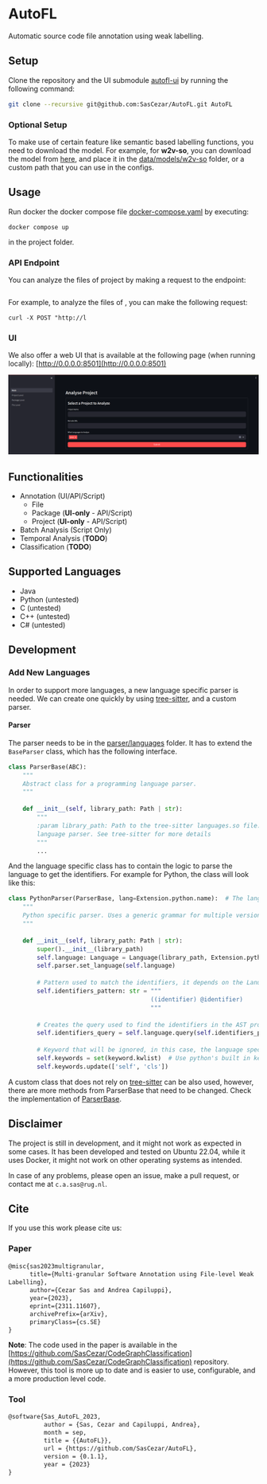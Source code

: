 # AutoFL

Automatic source code file annotation using weak labelling.

## Setup
Clone the repository and the UI submodule [autofl-ui](https://github.com/SasCezar/autofl-ui) by running the following command:
```bash
git clone --recursive git@github.com:SasCezar/AutoFL.git AutoFL
```

### Optional Setup 
To make use of certain feature like semantic based labelling functions, you need to download the model.
For example, for **w2v-so**, you can download the model from [here](https://github.com/vefstathiou/SO_word2vec), and place it in the [data/models/w2v-so](data/models/w2v-so) folder, or a custom
path that you can use in the configs.

## Usage

Run docker the docker compose file [docker-compose.yaml](docker-compose.yaml) by executing:
```shell
docker compose up
```
in the project folder.

### API Endpoint
You can analyze the files of project by making a request to the endpoint:
```shell

```
For example, to analyze the files of [](), you can make the following request:
```shell
curl -X POST "http://l
```

### UI

We also offer a web UI that is available at the following page (when running locally):
[http://0.0.0.0:8501](http://0.0.0.0:8501)

![UI](resources/ui-screenshots/landing-page.png)

[//]: # (For more details, check the [UI repo]&#40;https://github.com/SasCezar/autofl-ui&#41;)

## Functionalities

- Annotation (UI/API/Script)
  - File
  - Package (**UI-only** - API/Script)
  - Project (**UI-only** - API/Script)
- Batch Analysis (Script Only)
- Temporal Analysis (**TODO**)
- Classification (**TODO**)

## Supported Languages

- Java
- Python (untested)
- C (untested)
- C++ (untested)
- C# (untested)

## Development

### Add New Languages 

In order to support more languages, a new language specific parser is needed. 
We can create one quickly by using [tree-sitter](https://tree-sitter.github.io/tree-sitter/),
and a custom parser.

#### Parser
The parser needs to be in the [parser/languages](./src/parser/languages) folder. 
It has to extend the ```BaseParser``` class, which has the following interface.

```python
class ParserBase(ABC):
    """
    Abstract class for a programming language parser.
    """

    def __init__(self, library_path: Path | str):
        """
        :param library_path: Path to the tree-sitter languages.so file. The file has to contain the
        language parser. See tree-sitter for more details
        """
        ...
```
And the language specific class has to contain the logic to parse the language to get the identifiers.
For example for Python, the class will look like this:

```python
class PythonParser(ParserBase, lang=Extension.python.name):  # The lang argument is used to register the parser in the ParserFactory class.
    """
    Python specific parser. Uses a generic grammar for multiple versions of python. Uses tree_sitter to get the AST
    """

    def __init__(self, library_path: Path | str):
        super().__init__(library_path)
        self.language: Language = Language(library_path, Extension.python.name)   # Creates the tree-sitter language for python
        self.parser.set_language(self.language)                                   # Sets tree-sitter parser to parse the language
        
        # Pattern used to match the identifiers, it depends on the Lanugage. Check tree-sitter
        self.identifiers_pattern: str = """
                                        ((identifier) @identifier)
                                        """
        
        # Creates the query used to find the identifiers in the AST produced by tree-sitter
        self.identifiers_query = self.language.query(self.identifiers_pattern)

        # Keyword that will be ignored, in this case, the language specific keywords as the query extracts them as well. 
        self.keywords = set(keyword.kwlist)  # Use python's built in keyword list
        self.keywords.update(['self', 'cls'])
```

A custom class that does not rely on [tree-sitter](https://github.com/tree-sitter/tree-sitter) can be also used, however, there are more methods from ParserBase that need to be
changed. Check the implementation of [ParserBase](src/parser/parser.py).

## Disclaimer

The project is still in development, and it might not work as expected in some cases.
It has been developed and tested on Ubuntu 22.04, while it uses Docker, it might not work on other operating systems as 
intended.

In case of any problems, please open an issue, make a pull request, or contact me at ```c.a.sas@rug.nl```.


## Cite

If you use this work please cite us:

### Paper
```text
@misc{sas2023multigranular,
      title={Multi-granular Software Annotation using File-level Weak Labelling}, 
      author={Cezar Sas and Andrea Capiluppi},
      year={2023},
      eprint={2311.11607},
      archivePrefix={arXiv},
      primaryClass={cs.SE}
}
```
**Note**: The code used in the paper is available in the [https://github.com/SasCezar/CodeGraphClassification](https://github.com/SasCezar/CodeGraphClassification) repository. 
However, this tool is more up to date and is easier to use, configurable, and a more production level code.

### Tool 
```text
@software{Sas_AutoFL_2023,
          author = {Sas, Cezar and Capiluppi, Andrea},
          month = sep,
          title = {{AutoFL}},
          url = {https://github.com/SasCezar/AutoFL},
          version = {0.1.1},
          year = {2023}
}
```